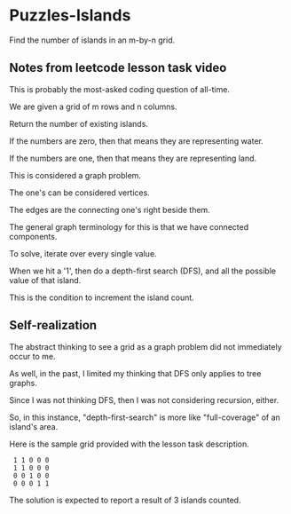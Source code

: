 # Puzzles-Islands

Find the number of islands in an m-by-n grid.

## Notes from leetcode lesson task video

This is probably the most-asked coding question of all-time.

We are given a grid of m rows and n columns.

Return the number of existing islands.

If the numbers are zero, then that means they are representing water.

If the numbers are one, then that means they are representing land.

This is considered a graph problem.

The one's can be considered vertices.

The edges are the connecting one's right beside them.

The general graph terminology for this is that we have connected components.

To solve, iterate over every single value.

When we hit a '1', then do a depth-first search (DFS), and all the possible value of that island.

This is the condition to increment the island count.

## Self-realization

The abstract thinking to see a grid as a graph problem did not immediately occur to me.

As well, in the past, I limited my thinking that DFS only applies to tree graphs.

Since I was not thinking DFS, then I was not considering recursion, either.

So, in this instance, "depth-first-search" is more like "full-coverage" of an island's area.

Here is the sample grid provided with the lesson task description.

```
 1 1 0 0 0
 1 1 0 0 0
 0 0 1 0 0
 0 0 0 1 1
```

The solution is expected to report a result of 3 islands counted.
